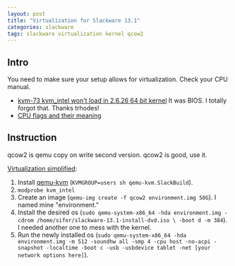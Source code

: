 ```yaml
---
layout: post
title: "Virtualization for Slackware 13.1"
categories: slackware
tags: slackware virtualization kernel qcow2 
---
```


## Intro

You need to make sure your setup allows for virtualization. Check your CPU manual.

- <a href="http://www.linux-kvm.com/content/kvm-73-kvmintel-wont-load-2626-64-bit-kernel" title="kvm-73 kvm_intel won't load in 2.6.26 64 bit kernel">kvm-73 kvm_intel won't load in 2.6.26 64 bit kernel</a> It was BIOS. I totally forgot that. Thanks trhodes!
- <a href="http://blog.incase.de/index.php/cpu-feature-flags-and-their-meanings/" title="CPU flags and their meaning">CPU flags and their meaning</a>

## Instruction

qcow2 is qemu copy on write second version. qcow2 is good, use it.

<a href="http://www.linux-kvm.org/page/HOWTO1" title="HOWTO1 - KVM">Virtualization simplified</a>:

1. Install <a href="http://slackbuilds.org/repository/13.1/system/qemu-kvm/" title="qemu-kvm">qemu-kvm</a> (<code>KVMGROUP=users sh qemu-kvm.SlackBuild</code>).
2. `modprobe kvm_intel`
3. Create an image (`qemu-img create -f qcow2 environment.img 50G`). I named mine "environment."
4. Install the desired os (`sudo qemu-system-x86_64 -hda environment.img -cdrom /home/sifer/slackware-13.1-install-dvd.iso \
-boot d -m 384`). I needed another one to mess with the kernel.
5. Run the newly installed os (`sudo qemu-system-x86_64 -hda environment.img -m 512 -soundhw all -smp 4 -cpu host -no-acpi -snapshot -localtime -boot c -usb -usbdevice tablet -net [your network options here]`).
